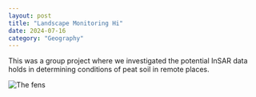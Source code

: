 ```yaml
---
layout: post
title: "Landscape Monitoring Hi"
date: 2024-07-16
category: "Geography"
---
```


This was a group project where we investigated the potential InSAR data holds in determining conditions of peat soil in remote places. 

![The fens](https://keyassets.timeincuk.net/inspirewp/live/wp-content/uploads/sites/8/2018/04/fens6.jpg)
